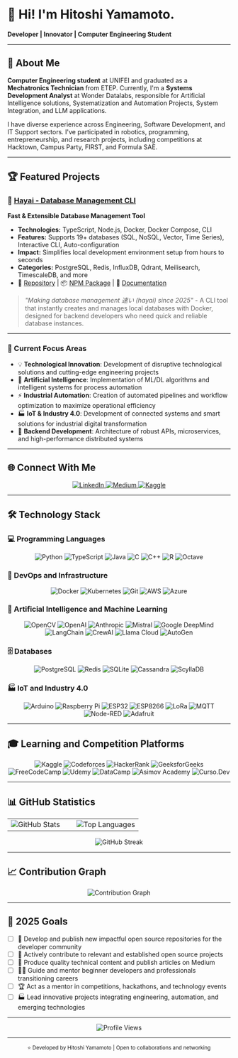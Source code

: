# 👋 Hi! I'm Hitoshi Yamamoto.

**Developer | Innovator | Computer Engineering Student**

---

## 🚀 About Me

**Computer Engineering student** at UNIFEI and graduated as a **Mechatronics Technician** from ETEP. Currently, I'm a **Systems Development Analyst** at Wonder Datalabs, responsible for Artificial Intelligence solutions, Systematization and Automation Projects, System Integration, and LLM applications.

I have diverse experience across Engineering, Software Development, and IT Support sectors. I've participated in robotics, programming, entrepreneurship, and research projects, including competitions at Hacktown, Campus Party, FIRST, and Formula SAE.

---

## 🏆 Featured Projects

### 🚀 [Hayai - Database Management CLI](https://github.com/hitoshyamamoto/hayai)
**Fast & Extensible Database Management Tool**
- **Technologies:** TypeScript, Node.js, Docker, Docker Compose, CLI
- **Features:** Supports 19+ databases (SQL, NoSQL, Vector, Time Series), Interactive CLI, Auto-configuration
- **Impact:** Simplifies local development environment setup from hours to seconds
- **Categories:** PostgreSQL, Redis, InfluxDB, Qdrant, Meilisearch, TimescaleDB, and more
- 🔗 [Repository](https://github.com/hitoshyamamoto/hayai) | 📦 [NPM Package](https://www.npmjs.com/package/hayai-db?activeTab=readme) | 📝 [Documentation](https://github.com/hitoshyamamoto/hayai#readme)

> *"Making database management 速い (hayai) since 2025"* - A CLI tool that instantly creates and manages local databases with Docker, designed for backend developers who need quick and reliable database instances.

---

### 🎯 Current Focus Areas
- 💡 **Technological Innovation**: Development of disruptive technological solutions and cutting-edge engineering projects
- 🤖 **Artificial Intelligence**: Implementation of ML/DL algorithms and intelligent systems for process automation
- ⚡ **Industrial Automation**: Creation of automated pipelines and workflow optimization to maximize operational efficiency
- 🏭 **IoT & Industry 4.0**: Development of connected systems and smart solutions for industrial digital transformation
- 🔧 **Backend Development**: Architecture of robust APIs, microservices, and high-performance distributed systems

---

## 🌐 Connect With Me

<div align="center">
  <a href="https://www.linkedin.com/in/hitoshiyamamoto/" target="_blank">
    <img src="https://img.shields.io/badge/LinkedIn-0A66C2?style=for-the-badge&logo=linkedin&logoColor=white&labelColor=0A66C2" alt="LinkedIn" />
  </a>
  <a href="https://medium.com/@hitoshyamamoto" target="_blank">
    <img src="https://img.shields.io/badge/Medium-000000?style=for-the-badge&logo=medium&logoColor=white&labelColor=000000" alt="Medium" />
  </a>
  <a href="https://www.kaggle.com/hitoshyamamoto" target="_blank">
    <img src="https://img.shields.io/badge/Kaggle-20BEFF?style=for-the-badge&logo=kaggle&logoColor=white&labelColor=20BEFF" alt="Kaggle" />
  </a>
</div>

---

## 🛠️ Technology Stack

### 💻 Programming Languages
<div align="center">
  <img src="https://img.shields.io/badge/Python-3776AB?style=for-the-badge&logo=python&logoColor=white" alt="Python" />
  <img src="https://img.shields.io/badge/TypeScript-3178C6?style=for-the-badge&logo=typescript&logoColor=white" alt="TypeScript" />
  <img src="https://img.shields.io/badge/Java-ED8B00?style=for-the-badge&logo=java&logoColor=white" alt="Java" />
  <img src="https://img.shields.io/badge/C-00599C?style=for-the-badge&logo=c&logoColor=white" alt="C" />
  <img src="https://img.shields.io/badge/C++-00599C?style=for-the-badge&logo=c%2B%2B&logoColor=white" alt="C++" />
  <img src="https://img.shields.io/badge/R-276DC3?style=for-the-badge&logo=r&logoColor=white" alt="R" />
  <img src="https://img.shields.io/badge/Octave-0790C0?style=for-the-badge&logo=octave&logoColor=white" alt="Octave" />
</div>

### 🚀 DevOps and Infrastructure
<div align="center">
  <img src="https://img.shields.io/badge/Docker-2496ED?style=for-the-badge&logo=docker&logoColor=white" alt="Docker" />
  <img src="https://img.shields.io/badge/Kubernetes-326CE5?style=for-the-badge&logo=kubernetes&logoColor=white" alt="Kubernetes" />
  <img src="https://img.shields.io/badge/Git-F05032?style=for-the-badge&logo=git&logoColor=white" alt="Git" />
  <img src="https://img.shields.io/badge/AWS-232F3E?style=for-the-badge&logo=amazon-aws&logoColor=white" alt="AWS" />
  <img src="https://img.shields.io/badge/Azure-0078D4?style=for-the-badge&logo=microsoft-azure&logoColor=white" alt="Azure" />
</div>

### 🤖 Artificial Intelligence and Machine Learning
<div align="center">
  <img src="https://img.shields.io/badge/OpenCV-27338e?style=for-the-badge&logo=opencv&logoColor=white" alt="OpenCV" />
  <img src="https://img.shields.io/badge/OpenAI-412991?style=for-the-badge&logo=openai&logoColor=white" alt="OpenAI" />
  <img src="https://img.shields.io/badge/Anthropic-191919?style=for-the-badge&logo=anthropic&logoColor=white" alt="Anthropic" />
  <img src="https://img.shields.io/badge/Mistral-FF7000?style=for-the-badge&logo=mistral&logoColor=white" alt="Mistral" />
  <img src="https://img.shields.io/badge/Google_DeepMind-4285F4?style=for-the-badge&logo=google&logoColor=white" alt="Google DeepMind" />
  <img src="https://img.shields.io/badge/LangChain-1C3C3C?style=for-the-badge&logo=langchain&logoColor=white" alt="LangChain" />
  <img src="https://img.shields.io/badge/CrewAI-6366F1?style=for-the-badge&logo=crewai&logoColor=white" alt="CrewAI" />
  <img src="https://img.shields.io/badge/Llama_Cloud-FF6B35?style=for-the-badge&logo=meta&logoColor=white" alt="Llama Cloud" />
  <img src="https://img.shields.io/badge/AutoGen-107C10?style=for-the-badge&logo=microsoft&logoColor=white" alt="AutoGen" />
</div>

### 🗄️ Databases
<div align="center">
  <img src="https://img.shields.io/badge/PostgreSQL-336791?style=for-the-badge&logo=postgresql&logoColor=white" alt="PostgreSQL" />
  <img src="https://img.shields.io/badge/Redis-DC382D?style=for-the-badge&logo=redis&logoColor=white" alt="Redis" />
  <img src="https://img.shields.io/badge/SQLite-003B57?style=for-the-badge&logo=sqlite&logoColor=white" alt="SQLite" />
  <img src="https://img.shields.io/badge/Cassandra-1287B1?style=for-the-badge&logo=apache-cassandra&logoColor=white" alt="Cassandra" />
  <img src="https://img.shields.io/badge/ScyllaDB-6CD04D?style=for-the-badge&logo=scylladb&logoColor=white" alt="ScyllaDB" />
</div>

### 🏭 IoT and Industry 4.0
<div align="center">
  <img src="https://img.shields.io/badge/Arduino-00979D?style=for-the-badge&logo=arduino&logoColor=white" alt="Arduino" />
  <img src="https://img.shields.io/badge/Raspberry_Pi-A22846?style=for-the-badge&logo=raspberry-pi&logoColor=white" alt="Raspberry Pi" />
  <img src="https://img.shields.io/badge/ESP32-E7352C?style=for-the-badge&logo=espressif&logoColor=white" alt="ESP32" />
  <img src="https://img.shields.io/badge/ESP8266-E7352C?style=for-the-badge&logo=espressif&logoColor=white" alt="ESP8266" />
  <img src="https://img.shields.io/badge/LoRa-1A9BCF?style=for-the-badge&logo=lora&logoColor=white" alt="LoRa" />
  <img src="https://img.shields.io/badge/MQTT-660066?style=for-the-badge&logo=mqtt&logoColor=white" alt="MQTT" />
  <img src="https://img.shields.io/badge/Node--RED-8F0000?style=for-the-badge&logo=node-red&logoColor=white" alt="Node-RED" />
  <img src="https://img.shields.io/badge/Adafruit-000000?style=for-the-badge&logo=adafruit&logoColor=white" alt="Adafruit" />
</div>

---

## 🎓 Learning and Competition Platforms

<div align="center">
  <img src="https://img.shields.io/badge/Kaggle-20BEFF?style=for-the-badge&logo=kaggle&logoColor=white" alt="Kaggle" />
  <img src="https://img.shields.io/badge/Codeforces-1F8ACB?style=for-the-badge&logo=codeforces&logoColor=white" alt="Codeforces" />
  <img src="https://img.shields.io/badge/HackerRank-2EC866?style=for-the-badge&logo=hackerrank&logoColor=white" alt="HackerRank" />
  <img src="https://img.shields.io/badge/GeeksforGeeks-298D46?style=for-the-badge&logo=geeksforgeeks&logoColor=white" alt="GeeksforGeeks" />
  <img src="https://img.shields.io/badge/FreeCodeCamp-0A0A23?style=for-the-badge&logo=freecodecamp&logoColor=white" alt="FreeCodeCamp" />
  <img src="https://img.shields.io/badge/Udemy-EC5252?style=for-the-badge&logo=udemy&logoColor=white" alt="Udemy" />
  <img src="https://img.shields.io/badge/DataCamp-03EF62?style=for-the-badge&logo=datacamp&logoColor=white" alt="DataCamp" />
  <img src="https://img.shields.io/badge/Asimov_Academy-FF6B6B?style=for-the-badge&logo=academia&logoColor=white" alt="Asimov Academy" />
  <img src="https://img.shields.io/badge/Curso.Dev-4C51BF?style=for-the-badge&logo=dev.to&logoColor=white" alt="Curso.Dev" />
</div>

---

## 📊 GitHub Statistics

<div align="center">
  <table>
    <tr>
      <td width="50%">
        <img src="https://github-readme-stats.vercel.app/api?username=hitoshyamamoto&show_icons=true&theme=tokyonight&hide_border=true&count_private=true" alt="GitHub Stats" />
      </td>
      <td width="50%">
        <img src="https://github-readme-stats.vercel.app/api/top-langs/?username=hitoshyamamoto&layout=compact&theme=tokyonight&hide_border=true&hide=matlab,makefile,m&langs_count=8" alt="Top Languages" />
      </td>
    </tr>
  </table>
</div>

<div align="center">
  <img src="https://github-readme-streak-stats.herokuapp.com/?user=hitoshyamamoto&theme=tokyonight&hide_border=true" alt="GitHub Streak" />
</div>

---

## 📈 Contribution Graph

<div align="center">
  <img src="https://github-readme-activity-graph.vercel.app/graph?username=hitoshyamamoto&theme=tokyo-night&hide_border=true" alt="Contribution Graph" />
</div>

---

## 🎯 2025 Goals

- [ ] 🚀 Develop and publish new impactful open source repositories for the developer community
- [ ] 🤝 Actively contribute to relevant and established open source projects
- [ ] 📝 Produce quality technical content and publish articles on Medium
- [ ] 👨‍🏫 Guide and mentor beginner developers and professionals transitioning careers
- [ ] 🏆 Act as a mentor in competitions, hackathons, and technology events
- [ ] 🏭 Lead innovative projects integrating engineering, automation, and emerging technologies

---

<div align="center">
  <img src="https://komarev.com/ghpvc/?username=hitoshyamamoto&label=Profile%20Views&color=0e75b6&style=flat" alt="Profile Views" />
</div>

---

<div align="center">
  <sub>⭐ Developed by Hitoshi Yamamoto | Open to collaborations and networking</sub>
</div>
